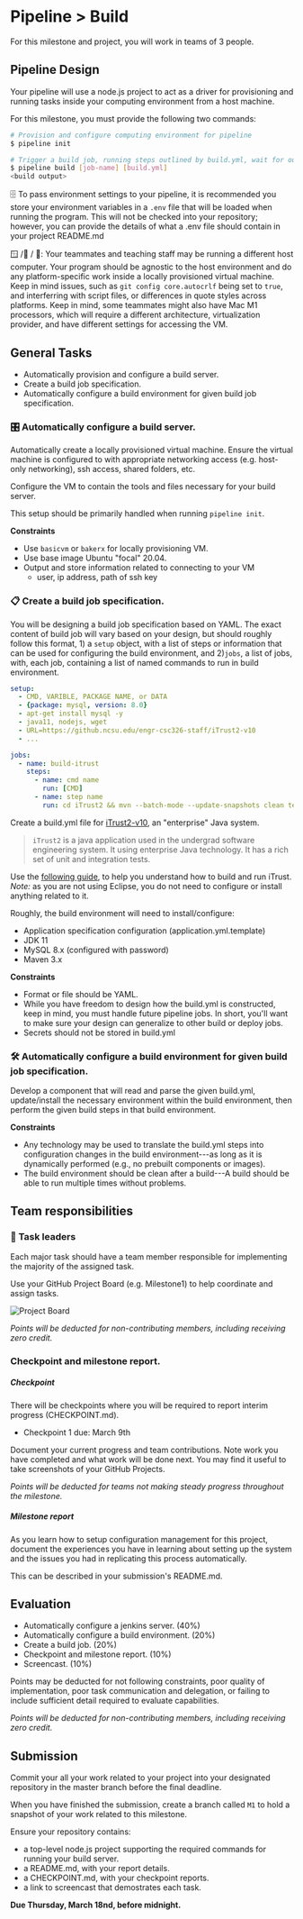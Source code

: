# Pipeline > Build

For this milestone and project, you will work in teams of 3 people.

## Pipeline Design

Your pipeline will use a node.js project to act as a driver for provisioning and running tasks inside your computing environment from a host machine.

For this milestone, you must provide the following two commands:

```bash
# Provision and configure computing environment for pipeline
$ pipeline init

# Trigger a build job, running steps outlined by build.yml, wait for output, and print build log.
$ pipeline build [job-name] [build.yml]
<build output>
```

🗄️  To pass environment settings to your pipeline, it is recommended you store your environment variables in a `.env` file that will be loaded when running the program. This will not be checked into your repository; however, you can provide the details of what a .env file should contain in your project README.md

🪟 /🍏 / 🐧: Your teammates and teaching staff may be running a different host computer. Your program should be agnostic to the host environment and do any platform-specific work inside a locally provisioned virtual machine. Keep in mind issues, such as `git config core.autocrlf` being set to `true`, and interferring with script files, or differences in quote styles across platforms. Keep in mind, some teammates might also have Mac M1 processors, which will require a different architecture, virtualization provider, and have different settings for accessing the VM.

## General Tasks

* Automatically provision and configure a build server.
* Create a build job specification.
* Automatically configure a build environment for given build job specification.

### 🎛️ Automatically configure a build server.

Automatically create a locally provisioned virtual machine. Ensure the virtual machine is configured to  with appropriate networking access (e.g. host-only networking), ssh access, shared folders, etc.

Configure the VM to contain the tools and files necessary for your build server.

This setup should be primarily handled when running `pipeline init`.

**Constraints**

* Use `basicvm` or `bakerx` for locally provisioning VM. 
* Use base image Ubuntu "focal" 20.04.
* Output and store information related to connecting to your VM 
  - user, ip address, path of ssh key

### 📋 Create a build job specification.

You will be designing a build job specification based on YAML. The exact content of build job will vary based on your design, but should roughly follow this format, 1) a `setup` object, with a list of steps or information that can be used for configuring the build environment, and 2)`jobs`, a list of jobs, with, each job, containing a list of named commands to run in build environment.


```yaml
setup: 
  - CMD, VARIBLE, PACKAGE NAME, or DATA
  - {package: mysql, version: 8.0}
  - apt-get install mysql -y
  - java11, nodejs, wget
  - URL=https://github.ncsu.edu/engr-csc326-staff/iTrust2-v10
  - ...

jobs:
  - name: build-itrust
    steps: 
      - name: cmd name
        run: [CMD]
      - name: step name
        run: cd iTrust2 && mvn --batch-mode --update-snapshots clean test
```

Create a build.yml file for [iTrust2-v10](https://github.ncsu.edu/engr-csc326-staff/iTrust2-v10), an "enterprise" Java system.

> `iTrust2` is a java application used in the undergrad software engineering system. It using enterprise Java technology. It has a rich set of unit and integration tests. 

Use the [following guide](https://github.ncsu.edu/engr-csc326-staff/iTrust2-v10/wiki/developers-guide), to help you understand how to build and run iTrust. _Note:_ as you are not using Eclipse, you do not need to configure or install anything related to it.

Roughly, the build environment will need to install/configure:

* Application specification configuration (application.yml.template)
* JDK 11
* MySQL 8.x (configured with password)
* Maven 3.x

**Constraints**

* Format or file should be YAML.
* While you have freedom to design how the build.yml is constructed, keep in mind, you must handle future pipeline jobs. In short, you'll want to make sure your design can generalize to other build or deploy jobs.
* Secrets should not be stored in build.yml

### 🛠️ Automatically configure a build environment for given build job specification.

Develop a component that will read and parse the given build.yml, update/install the necessary environment within the build environment, then perform the given build steps in that build environment.

**Constraints**

* Any technology may be used to translate the build.yml steps into configuration changes in the build environment---as long as it is dynamically performed (e.g., no prebuilt components or images).
* The build environment should be clean after a build---A build should be able to run multiple times without problems.

## Team responsibilities

### 👥 Task leaders 

Each major task should have a team member responsible for implementing the majority of the assigned task.

Use your GitHub Project Board (e.g. Milestone1) to help coordinate and assign tasks.

![Project Board](https://miro.medium.com/max/4976/1*_St3BrB36V05JAuFIC3utQ.png)

_Points will be deducted for non-contributing members, including receiving zero credit._

### Checkpoint and milestone report.

##### Checkpoint

There will be checkpoints where you will be required to report interim progress (CHECKPOINT.md).

* Checkpoint 1 due: March 9th

Document your current progress and team contributions. Note work you have completed and what work will be done next. You may find it useful to take screenshots of your GitHub Projects.

_Points will be deducted for teams not making steady progress throughout the milestone._

##### Milestone report

As you learn how to setup configuration management for this project, document the experiences you have in learning about setting up the system and the issues you had in replicating this process automatically.

This can be described in your submission's README.md.

## Evaluation

* Automatically configure a jenkins server. (40%)
* Automatically configure a build environment. (20%)
* Create a build job. (20%)
* Checkpoint and milestone report. (10%)
* Screencast. (10%)

Points may be deducted for not following constraints, poor quality of implementation, poor task communication and delegation, or failing to include sufficient detail required to evaluate capabilities.

_Points will be deducted for non-contributing members, including receiving zero credit._

## Submission

Commit your all your work related to your project into your designated repository in the master branch before the final deadline. 

When you have finished the submission, create a branch called `M1` to hold a snapshot of your work related to this milestone.

Ensure your repository contains:

* a top-level node.js project supporting the required commands for running your build server.
* a README.md, with your report details.
* a CHECKPOINT.md, with your checkpoint reports.
* a link to screencast that demostrates each task.

**Due Thursday, March 18nd, before midnight.**
